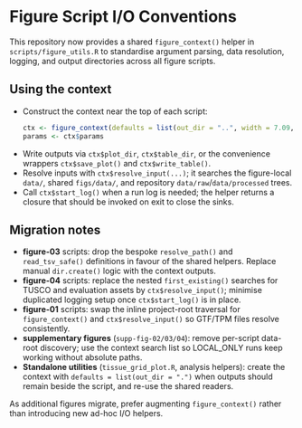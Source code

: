 # Figure Script I/O Conventions

This repository now provides a shared `figure_context()` helper in `scripts/figure_utils.R`
to standardise argument parsing, data resolution, logging, and output directories across
all figure scripts.

## Using the context
- Construct the context near the top of each script:
  ```r
  ctx <- figure_context(defaults = list(out_dir = "..", width = 7.09, height = 3.55))
  params <- ctx$params
  ```
- Write outputs via `ctx$plot_dir`, `ctx$table_dir`, or the convenience wrappers
  `ctx$save_plot()` and `ctx$write_table()`.
- Resolve inputs with `ctx$resolve_input(...)`; it searches the figure-local `data/`,
  shared `figs/data/`, and repository `data/raw`/`data/processed` trees.
- Call `ctx$start_log()` when a run log is needed; the helper returns a closure that
  should be invoked on exit to close the sinks.

## Migration notes
- **figure-03** scripts: drop the bespoke `resolve_path()` and `read_tsv_safe()`
  definitions in favour of the shared helpers. Replace manual `dir.create()` logic
  with the context outputs.
- **figure-04** scripts: replace the nested `first_existing()` searches for TUSCO and
  evaluation assets by `ctx$resolve_input()`; minimise duplicated logging setup once
  `ctx$start_log()` is in place.
- **figure-01** scripts: swap the inline project-root traversal for
  `figure_context()` and `ctx$resolve_input()` so GTF/TPM files resolve consistently.
- **supplementary figures** (`supp-fig-02/03/04`): remove per-script data-root
  discovery; use the context search list so LOCAL_ONLY runs keep working without
  absolute paths.
- **Standalone utilities** (`tissue_grid_plot.R`, analysis helpers): create the
  context with `defaults = list(out_dir = ".")` when outputs should remain beside
  the script, and re-use the shared readers.

As additional figures migrate, prefer augmenting `figure_context()` rather than
introducing new ad-hoc I/O helpers.
